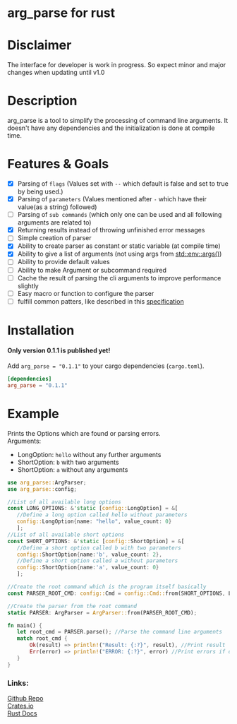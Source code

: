 # arg_parse for rust
# Disclaimer
The interface for developer is work in progress. So expect minor and major changes when updating until v1.0<br>
# Description
arg_parse is a tool to simplify the processing of command line arguments. It doesn't have any dependencies and the initialization is done at compile time.<br>

# Features & Goals
- [x] Parsing of `flags` (Values set with `--` which default is false and set to true by being used.)
- [x] Parsing of `parameters` (Values mentioned after `-` which have their value(as a string) followed)
- [ ] Parsing of `sub commands` (which only one can be used and all following arguments are related to)
- [x] Returning results instead of throwing unfinished error messages
- [ ] Simple creation of parser
- [x] Ability to create parser as constant or static variable (at compile time)
- [x] Ability to give a list of arguments (not using args from [std::env::args()](std::env::args()))
- [ ] Ability to provide default values
- [ ] Ability to make Argument or subcommand required
- [ ] Cache the result of parsing the cli arguments to improve performance slightly
- [ ] Easy macro or function to configure the parser
- [ ] fulfill  common patters, like described in this [specification](https://gist.github.com/pksunkara/1485856)

# Installation
#### Only version 0.1.1 is published yet!
Add `arg_parse = "0.1.1"` to your cargo dependencies (`cargo.toml`).
```toml
[dependencies]
arg_parse = "0.1.1"
```

 # Example
 Prints the Options which are found or parsing errors.<br>
 Arguments:
 - LongOption: `hello` without any further arguments
 - ShortOption: `b` with two arguments
 - ShortOption: `a` without any arguments
 ```rust
use arg_parse::ArgParser;
use arg_parse::config;

//List of all available long options
const LONG_OPTIONS: &'static [config::LongOption] = &[
    //Define a long option called hello without parameters
    config::LongOption{name: "hello", value_count: 0}
    ];
//List of all available short options
const SHORT_OPTIONS: &'static [config::ShortOption] = &[
    //Define a short option called b with two parameters
    config::ShortOption{name:'b', value_count: 2},
    //Define a short option called a without parameters
    config::ShortOption{name:'a', value_count: 0}
    ];

//Create the root command which is the program itself basically
const PARSER_ROOT_CMD: config::Cmd = config::Cmd::from(SHORT_OPTIONS, LONG_OPTIONS, &[]);

//Create the parser from the root command
static PARSER: ArgParser = ArgParser::from(PARSER_ROOT_CMD);

fn main() {
    let root_cmd = PARSER.parse(); //Parse the command line arguments
    match root_cmd {
        Ok(result) => println!("Result: {:?}", result), //Print result
        Err(error) => println!("ERROR: {:?}", error) //Print errors if occur
    }
}
 ```

### Links:
[Github Repo](https://github.com/oxydemeton/arg_parse/) <br>
[Crates.io](https://crates.io/crates/arg_parse)<br>
[Rust Docs](https://docs.rs/arg_parse/latest/arg_parse/)
 